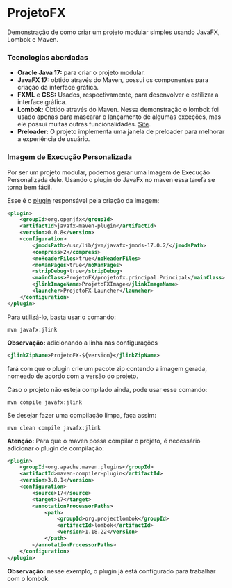 # ProjetoFX

Demonstração de como criar um projeto modular simples usando JavaFX, Lombok e Maven.

### Tecnologias abordadas

- **Oracle Java 17:** para criar o projeto modular.
- **JavaFX 17:** obtido através do Maven, possui os componentes para criação da interface gráfica.
- **FXML** e **CSS:** Usados, respectivamente, para desenvolver e estilizar a interface gráfica.
- **Lombok:** Obtido através do Maven. Nessa demonstração o lombok foi usado apenas para mascarar o lançamento de algumas exceções, mas ele possui muitas outras funcionalidades. [Site](https://projectlombok.org/).
- **Preloader:** O projeto implementa uma janela de preloader para melhorar a experiência de usuário.

### Imagem de Execução Personalizada

Por ser um projeto modular, podemos gerar uma Imagem de Execução Personalizada
dele. Usando o plugin do JavaFx no maven essa tarefa se torna bem fácil.

Esse é o [plugin](https://github.com/openjfx/javafx-maven-plugin) responsável 
pela criação da imagem:

```xml
<plugin>
    <groupId>org.openjfx</groupId>
    <artifactId>javafx-maven-plugin</artifactId>
    <version>0.0.8</version>
    <configuration>
        <jmodsPath>/usr/lib/jvm/javafx-jmods-17.0.2/</jmodsPath>
        <compress>2</compress>
        <noHeaderFiles>true</noHeaderFiles>
        <noManPages>true</noManPages>
        <stripDebug>true</stripDebug>
        <mainClass>ProjetoFX/projetofx.principal.Principal</mainClass>
        <jlinkImageName>ProjetoFXImage</jlinkImageName>
        <launcher>ProjetoFX-Launcher</launcher>
    </configuration>
</plugin>
```

Para utilizá-lo, basta usar o comando:

```
mvn javafx:jlink
```

**Observação:** adicionando a linha nas configurações

```xml
<jlinkZipName>ProjetoFX-${version}</jlinkZipName>
```

fará com que o plugin crie um pacote zip contendo a imagem gerada, nomeado de
acordo com a versão do projeto.

Caso o projeto não esteja compilado ainda, pode usar esse comando:

```
mvn compile javafx:jlink
```

Se desejar fazer uma compilação limpa, faça assim:

```
mvn clean compile javafx:jlink
```

**Atenção:** Para que o maven possa compilar o projeto, é necessário adicionar o
plugin de compilação:

```xml
<plugin>
    <groupId>org.apache.maven.plugins</groupId>
    <artifactId>maven-compiler-plugin</artifactId>
    <version>3.8.1</version>
    <configuration>
        <source>17</source>
        <target>17</target>
        <annotationProcessorPaths>
            <path>
                <groupId>org.projectlombok</groupId>
                <artifactId>lombok</artifactId>
                <version>1.18.22</version>
            </path>
        </annotationProcessorPaths>
    </configuration>
</plugin>
```

**Observação:** nesse exemplo, o plugin já está configurado para trabalhar com o
lombok.
